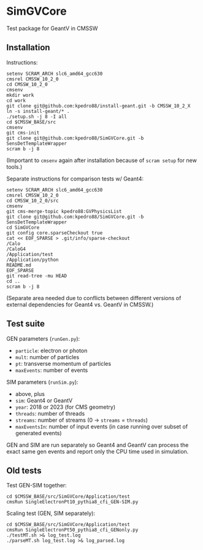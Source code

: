 # SimGVCore
Test package for GeantV in CMSSW

## Installation

Instructions:
```
setenv SCRAM_ARCH slc6_amd64_gcc630
cmsrel CMSSW_10_2_0
cd CMSSW_10_2_0
cmsenv
mkdir work
cd work
git clone git@github.com:kpedro88/install-geant.git -b CMSSW_10_2_X
ln -s install-geant/* .
./setup.sh -j 8 -I all
cd $CMSSW_BASE/src
cmsenv
git cms-init
git clone git@github.com:kpedro88/SimGVCore.git -b SensDetTemplateWrapper
scram b -j 8
```
(Important to `cmsenv` again after installation because of `scram setup` for new tools.)

Separate instructions for comparison tests w/ Geant4:
```
setenv SCRAM_ARCH slc6_amd64_gcc630
cmsrel CMSSW_10_2_0
cd CMSSW_10_2_0/src
cmsenv
git cms-merge-topic kpedro88:GVPhysicsList
git clone git@github.com:kpedro88/SimGVCore.git -b SensDetTemplateWrapper
cd SimGVCore
git config core.sparseCheckout true
cat << EOF_SPARSE > .git/info/sparse-checkout
/Calo
/CaloG4
/Application/test
/Application/python
README.md
EOF_SPARSE
git read-tree -mu HEAD
cd ..
scram b -j 8
```
(Separate area needed due to conflicts between different versions of external dependencies for Geant4 vs. GeantV in CMSSW.)

## Test suite

GEN parameters (`runGen.py`):
* `particle`: electron or photon
* `mult`: number of particles
* `pt`: transverse momentum of particles
* `maxEvents`: number of events

SIM parameters (`runSim.py`):
* above, plus
* `sim`: Geant4 or GeantV
* `year`: 2018 or 2023 (for CMS geometry)
* `threads`: number of threads
* `streams`: number of streams (0 -> `streams` = `threads`)
* `maxEventsIn`: number of input events (in case running over subset of generated events)

GEN and SIM are run separately so Geant4 and GeantV can process the exact same gen events and report only the CPU time used in simulation.

## Old tests

Test GEN-SIM together:
```
cd $CMSSW_BASE/src/SimGVCore/Application/test
cmsRun SingleElectronPt10_pythia8_cfi_GEN-SIM.py
```

Scaling test (GEN, SIM separately):
```
cd $CMSSW_BASE/src/SimGVCore/Application/test
cmsRun SingleElectronPt50_pythia8_cfi_GENonly.py
./testMT.sh >& log_test.log
./parseMT.sh log_test.log >& log_parsed.log
```
